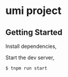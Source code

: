 # umi project

## Getting Started

Install dependencies,

Start the dev server,

```bash
$ tnpm run start
```
